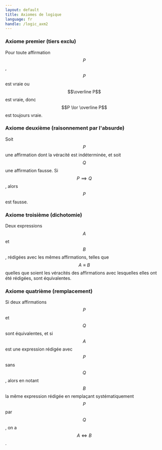 ```yaml
---
layout: default
title: Axiomes de logique
language: fr
handle: /logic_axm2
---
```


<script src="https://cdn.mathjax.org/mathjax/latest/MathJax.js?config=TeX-AMS-MML_HTMLorMML" type="text/javascript"></script>

### Axiome premier (tiers exclu)
Pour toute affirmation $$P$$, $$P$$ est vraie ou $$\overline P$$ est vraie, donc $$P \lor \overline P$$ est toujours vraie.

### Axiome deuxième (raisonnement par l'absurde)
Soit $$P$$ une affirmation dont la véracité est indéterminée, et soit $$Q$$ une affirmation fausse. Si $$P \implies Q$$, alors $$P$$ est fausse.

### Axiome troisième (dichotomie)
Deux expressions $$A$$ et $$B$$, rédigées avec les mêmes affirmations, telles que $$A \equiv B$$ quelles que soient les véracités des affirmations avec lesquelles elles ont été rédigées, sont équivalentes.

### Axiome quatrième (remplacement)
Si deux affirmations $$P$$ et $$Q$$ sont équivalentes, et si $$A$$ est une expression rédigée avec $$P$$ sans $$Q$$, alors en notant $$B$$ la même expression rédigée en remplaçant systématiquement $$P$$ par $$Q$$, on a $$A \iff B$$.
